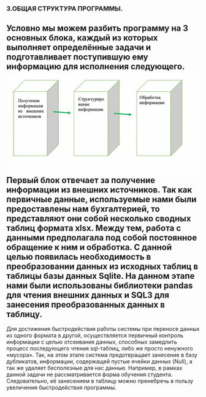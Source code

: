 ### 3.ОБЩАЯ СТРУКТУРА ПРОГРАММЫ.
Условно мы можем разбить программу на 3 основных блока, каждый из которых выполняет определённые задачи и подготавливает  поступившую ему информацию для исполнения следующего.
![alt text](https://github.com/Kiri28/Data-analysis_project/blob/master/Picture1.png)
Первый блок отвечает за получение информации из внешних источников. Так как первичные данные, используемые нами были предоставлены нам бухгалтерией, то представляют они собой несколько сводных таблиц формата xlsx. Между тем, работа с данными предполагала под собой постоянное обращение к ним и обработка. С данной целью появилась необходимость в преобразовании данных из исходных таблиц в таблицы базы данных Sqlite. На данном этапе нами были использованы библиотеки pandas для чтения внешних данных и SQL3 для занесения преобразованных данных в таблицу. 
-----------------------
Для достижения быстродействия работы системы при переносе данных из одного формата в другой, осуществляется первичный контроль информации с целью отсеивания данных, способных замедлить процесс последующего чтения sql-таблиц, либо же просто ненужного «мусора». Так, на этом этапе система предотвращает занесение в базу дубликатов, информации, содержащей пустые ячейки данных (Null), а так же удаляет бесполезные для нас данные. Например, в рамках данной задачи не рассматривается форма обучения студента. Следовательно, её занесением в таблицу можно пренебречь в пользу увеличения быстродействия программы.  



